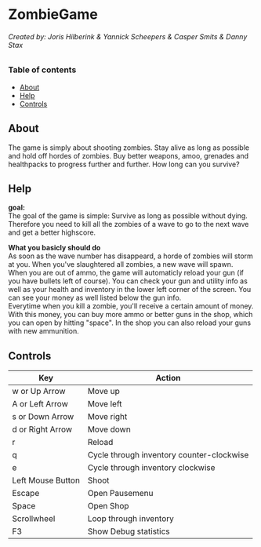 # ZombieGame <h6> Created by: Joris Hilberink & Yannick Scheepers & Casper Smits & Danny Stax

### Table of contents

- [About](https://github.com/Dacaspex/ZombieGame/blob/master/README.md#about)
- [Help](https://github.com/Dacaspex/ZombieGame/blob/master/README.md#help)
- [Controls](https://github.com/Dacaspex/ZombieGame/blob/master/README.md#controls)

## About

The game is simply about shooting zombies. Stay alive as long as possible and hold off hordes of zombies. Buy better weapons, amoo, grenades and healthpacks to progress further and further. How long can you survive?

## Help

**goal:** <br>
The goal of the game is simple: Survive as long as possible without dying. Therefore you need to kill all the zombies of a wave to go to the next wave and get a better highscore.

**What you basicly should do** <br>
As soon as the wave number has disappeard, a horde of zombies will storm at you. When you've slaughtered all zombies, a new wave will spawn. <br>
When you are out of ammo, the game will automaticly reload your gun (if you have bullets left of course). You can check your gun and utility info as well as your health and inventory in the lower left corner of the screen. You can see your money as well listed below the gun info. <br>
Everytime when you kill a zombie, you'll receive a certain amount of money. With this money, you can buy more ammo or better guns in the shop, which you can open by hitting "space". In the shop you can also reload your guns with new ammunition. 

## Controls

Key  | Action
------------- | -------------
w or Up Arrow  | Move up
A or Left Arrow  | Move left
s or Down Arrow  | Move right
d or Right Arrow  | Move down
r  | Reload
q  | Cycle through inventory counter-clockwise
e  | Cycle through inventory clockwise
Left Mouse Button  | Shoot
Escape  | Open Pausemenu
Space | Open Shop
Scrollwheel | Loop through inventory
F3 | Show Debug statistics
